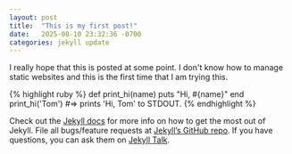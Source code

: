 ```yaml
---
layout: post
title:  "This is my first post!"
date:   2025-08-10 23:32:36 -0700
categories: jekyll update
---
```

I really hope that this is posted at some point.
I don't know how to manage static websites and this is the first time that I am trying this.

{% highlight ruby %}
def print_hi(name)
  puts "Hi, #{name}"
end
print_hi('Tom')
#=> prints 'Hi, Tom' to STDOUT.
{% endhighlight %}

Check out the [Jekyll docs][jekyll-docs] for more info on how to get the most out of Jekyll. File all bugs/feature requests at [Jekyll’s GitHub repo][jekyll-gh]. If you have questions, you can ask them on [Jekyll Talk][jekyll-talk].

[jekyll-docs]: https://jekyllrb.com/docs/home
[jekyll-gh]:   https://github.com/jekyll/jekyll
[jekyll-talk]: https://talk.jekyllrb.com/
